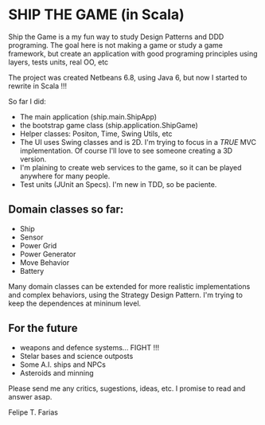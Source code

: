 # SHIP THE GAME (in Scala)

Ship the Game is a my fun way to study Design Patterns and DDD programing. The goal here is not making a game or study a 
game framework, but create an application with good programing principles using layers, tests units, real OO, etc

The project was created Netbeans 6.8, using Java 6, but now I started to rewrite in Scala !!!

So far I did:

* The main application (ship.main.ShipApp)
* the bootstrap game class (ship.application.ShipGame)
* Helper classes: Positon, Time, Swing Utils, etc
* The UI uses Swing classes and is 2D. I'm trying to focus in a *TRUE* MVC implementation. Of course I'll love to see 
someone creating a 3D version.
* I'm plaining to create web services to the game, so it can be played anywhere for many people.
* Test units (JUnit an Specs). I'm new in TDD, so be paciente.

## Domain classes so far:
* Ship
* Sensor
* Power Grid
* Power Generator
* Move Behavior
* Battery

Many domain classes can be extended for more realistic implementations and complex behaviors, using the Strategy Design 
Pattern. I'm trying to keep the dependences at mininum level.

## For the future
* weapons and defence systems... FIGHT !!!
* Stelar bases and science outposts
* Some A.I. ships and NPCs
* Asteroids and minning

Please send me any critics, sugestions, ideas, etc. I promise to read and answer asap.

Felipe T. Farias

